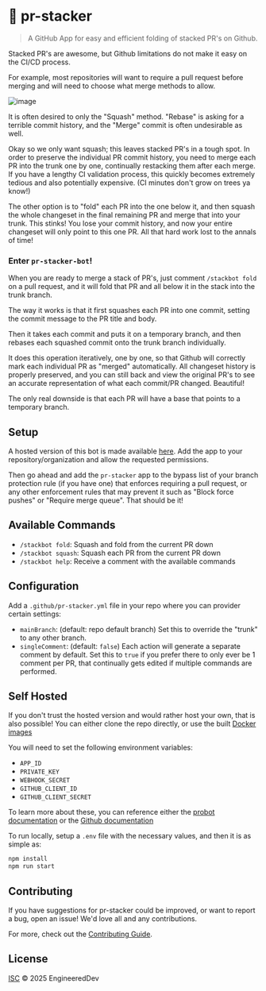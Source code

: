 # 🥞 pr-stacker

> A GitHub App for easy and efficient folding of stacked PR's on Github.

Stacked PR's are awesome, but Github limitations do not make it easy on the CI/CD process. 

For example, most repositories will want to require a pull request before merging and will need to choose what merge methods to allow.

![image](https://github.com/user-attachments/assets/1613f276-7e8d-45ae-9a6c-50a9d728840c)

It is often desired to only the "Squash" method. "Rebase" is asking for a terrible commit history, and the "Merge" commit is often undesirable as well.

Okay so we only want squash; this leaves stacked PR's in a tough spot. In order to preserve the individual PR commit history, you need to merge each PR into the trunk one by one, continually restacking them after each merge. If you have a lengthy CI validation process, this quickly becomes extremely tedious and also potentially expensive. (CI minutes don't grow on trees ya know!)

The other option is to "fold" each PR into the one below it, and then squash the whole changeset in the final remaining PR and merge that into your trunk. This stinks! You lose your commit history, and now your entire changeset will only point to this one PR. All that hard work lost to the annals of time!

### Enter `pr-stacker-bot`!

When you are ready to merge a stack of PR's, just comment `/stackbot fold` on a pull request, and it will fold that PR and all below it in the stack into the trunk branch. 

The way it works is that it first squashes each PR into one commit, setting the commit message to the PR title and body. 

Then it takes each commit and puts it on a temporary branch, and then rebases each squashed commit onto the trunk branch individually. 

It does this operation iteratively, one by one, so that Github will correctly mark each individual PR as "merged" automatically. All changeset history is properly preserved, and you can still back and view the original PR's to see an accurate representation of what each commit/PR changed. Beautiful!

The only real downside is that each PR will have a base that points to a temporary branch.

## Setup

A hosted version of this bot is made available [here](https://github.com/apps/pr-stacker). Add the app to your repository/organization and allow the requested permissions.

Then go ahead and add the `pr-stacker` app to the bypass list of your branch protection rule (if you have one) that enforces requiring a pull request, or any other enforcement rules that may prevent it such as "Block force pushes" or "Require merge queue". That should be it!

## Available Commands

- `/stackbot fold`: Squash and fold from the current PR down
- `/stackbot squash`: Squash each PR from the current PR down
- `/stackbot help`: Receive a comment with the available commands

## Configuration

Add a `.github/pr-stacker.yml` file in your repo where you can provider certain settings:

- `mainBranch`: (default: repo default branch) Set this to override the "trunk" to any other branch.
- `singleComment`: (default: `false`) Each action will generate a separate comment by default. Set this to `true` if you prefer there to only ever be 1 comment per PR, that continually gets edited if multiple commands are performed.

## Self Hosted

If you don't trust the hosted version and would rather host your own, that is also possible! You can either clone the repo directly, or use the built [Docker images](https://github.com/EngineeredDev/pr-stacker/pkgs/container/pr-stacker)

You will need to set the following environment variables:
* `APP_ID`
* `PRIVATE_KEY`
* `WEBHOOK_SECRET`
* `GITHUB_CLIENT_ID`
* `GITHUB_CLIENT_SECRET`

To learn more about these, you can reference either the [probot documentation](https://probot.github.io/docs/development/#manually-configuring-a-github-app) or the [Github documentation](https://docs.github.com/en/apps/creating-github-apps/writing-code-for-a-github-app/quickstart)

To run locally, setup a `.env` file with the necessary values, and then it is as simple as:

```sh
npm install
npm run start
```

## Contributing

If you have suggestions for pr-stacker could be improved, or want to report a bug, open an issue! We'd love all and any contributions.

For more, check out the [Contributing Guide](CONTRIBUTING.md).

## License

[ISC](LICENSE) © 2025 EngineeredDev
